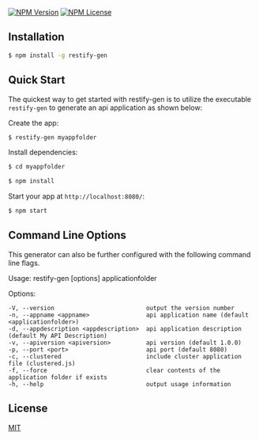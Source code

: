 [![NPM Version][npm-image]][npm-url] 
[![NPM License][npm-license]][npm-url]

[npm-image]: https://img.shields.io/badge/restify--gen-1.0.10-blue.svg
[npm-url]: https://www.npmjs.com/package/restify-gen
[npm-license]: https://img.shields.io/badge/license-MIT-blue.svg

## Installation

```sh
$ npm install -g restify-gen
```

## Quick Start

The quickest way to get started with restify-gen is to utilize the executable `restify-gen` to generate an api application as shown below:

Create the app:

```bash
$ restify-gen myappfolder
```

Install dependencies:

```bash
$ cd myappfolder

$ npm install
```

Start your app at `http://localhost:8080/`:

```bash
$ npm start
```

## Command Line Options

This generator can also be further configured with the following command line flags.

Usage: restify-gen [options] applicationfolder

  Options:

    -V, --version                          output the version number
    -n, --appname <appname>                api application name (default <applicationfolder>)
    -d, --appdescription <appdescription>  api application description (default My API Description)
    -v, --apiversion <apiversion>          api version (default 1.0.0)
    -p, --port <port>                      api port (default 8080)
    -c, --clustered                        include cluster application file (clustered.js)
    -f, --force                            clear contents of the application folder if exists
    -h, --help                             output usage information

## License

[MIT](LICENSE)
